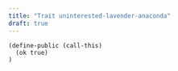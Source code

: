 ```yaml
---
title: "Trait uninterested-lavender-anaconda"
draft: true
---
```

```
(define-public (call-this)
  (ok true)
)
```
